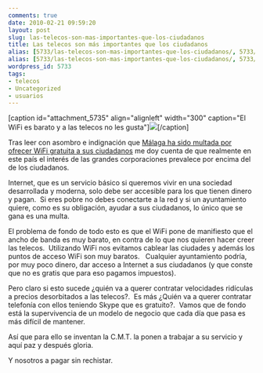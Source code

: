 ```yaml
---
comments: true
date: 2010-02-21 09:59:20
layout: post
slug: las-telecos-son-mas-importantes-que-los-ciudadanos
title: Las telecos son más importantes que los ciudadanos
alias: [5733/las-telecos-son-mas-importantes-que-los-ciudadanos/, 5733/las-telecos-son-mas-importantes-que-los-ciudadanos]
alias: [5733/las-telecos-son-mas-importantes-que-los-ciudadanos/, 5733/las-telecos-son-mas-importantes-que-los-ciudadanos]
wordpress_id: 5733
tags:
- telecos
- Uncategorized
- usuarios
---
```


[caption id="attachment_5735" align="alignleft" width="300" caption="El WiFi es barato y a las telecos no les gusta"][![](http://blog.alvareznavarro.es/images/2010/02/antenas.jpg?w=300)](http://blog.alvareznavarro.es/wp-content/uploads/2010/02/antenas.jpg)[/caption]

Tras leer con asombro e indignación que [Málaga ha sido multada por ofrecer WiFi gratuita a sus ciudadanos](http://www.publico.es/ciencias/296366/multa/historica/malaga/wifi/publica) me doy cuenta de que realmente en este país el interés de las grandes corporaciones prevalece por encima del de los ciudadanos.

Internet, que es un servicio básico si queremos vivir en una sociedad desarrollada y moderna, solo debe ser accesible para los que tienen dinero y pagan.  Si eres pobre no debes conectarte a la red y si un ayuntamiento quiere, como es su obligación, ayudar a sus ciudadanos, lo único que se gana es una multa.

El problema de fondo de todo esto es que el WiFi pone de manifiesto que el ancho de banda es muy barato, en contra de lo que nos quieren hacer creer las telecos.  Utilizando WiFi nos evitamos cablear las ciudades y además los puntos de acceso WiFi son muy baratos.   Cualquier ayuntamiento podría, por muy poco dinero, dar acceso a Internet a sus ciudadanos (y que conste que no es gratis que para eso pagamos impuestos).

Pero claro si esto sucede ¿quién va a querer contratar velocidades ridículas a precios desorbitados a las telecos?.  Es más ¿Quién va a querer contratar telefonía con ellos teniendo Skype que es gratuito?.  Vamos que de fondo está la supervivencia de un modelo de negocio que cada día que pasa es más difícil de mantener.

Así que para ello se inventan la C.M.T. la ponen a trabajar a su servicio y aquí paz y después gloria.

Y nosotros a pagar sin rechistar.
